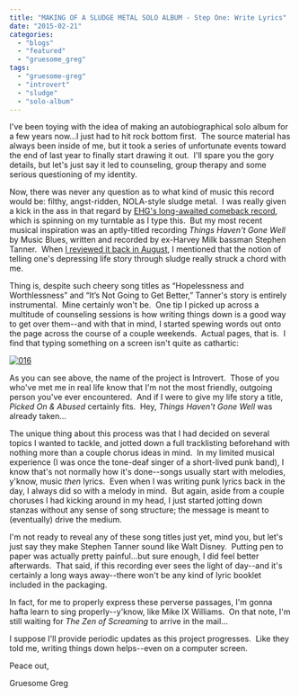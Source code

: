 ```yaml
---
title: "MAKING OF A SLUDGE METAL SOLO ALBUM - Step One: Write Lyrics"
date: "2015-02-21"
categories: 
  - "blogs"
  - "featured"
  - "gruesome_greg"
tags: 
  - "gruesome-greg"
  - "introvert"
  - "sludge"
  - "solo-album"
---
```


I've been toying with the idea of making an autobiographical solo album for a few years now...I just had to hit rock bottom first.  The source material has always been inside of me, but it took a series of unfortunate events toward the end of last year to finally start drawing it out.  I'll spare you the gory details, but let's just say it led to counseling, group therapy and some serious questioning of my identity.

Now, there was never any question as to what kind of music this record would be: filthy, angst-ridden, NOLA-style sludge metal.  I was really given a kick in the ass in that regard by [EHG's long-awaited comeback record](https://hellbound.ca/2014/05/eyehategod-eyehategod/), which is spinning on my turntable as I type this.  But my most recent musical inspiration was an aptly-titled recording _Things Haven't Gone Well_ by Music Blues, written and recorded by ex-Harvey Milk bassman Stephen Tanner.  When [I reviewed it back in August](https://hellbound.ca/2014/08/music-blues/), I mentioned that the notion of telling one's depressing life story through sludge really struck a chord with me.

Thing is, despite such cheery song titles as “Hopelessness and Worthlessness” and “It’s Not Going to Get Better,” Tanner's story is entirely instrumental.  Mine certainly won't be.  One tip I picked up across a multitude of counseling sessions is how writing things down is a good way to get over them--and with that in mind, I started spewing words out onto the page across the course of a couple weekends.  Actual pages, that is.  I find that typing something on a screen isn't quite as cathartic:

[![016](https://hellbound.ca/wp-content/uploads/2015/02/016.jpg)](https://hellbound.ca/wp-content/uploads/2015/02/016.jpg)

As you can see above, the name of the project is Introvert.  Those of you who've met me in real life know that I'm not the most friendly, outgoing person you've ever encountered.  And if I were to give my life story a title, _Picked On & Abused_ certainly fits.  Hey, _Things Haven't Gone Well_ was already taken...

The unique thing about this process was that I had decided on several topics I wanted to tackle, and jotted down a full tracklisting beforehand with nothing more than a couple chorus ideas in mind.  In my limited musical experience (I was once the tone-deaf singer of a short-lived punk band), I know that's not normally how it's done--songs usually start with melodies, y'know, music _then_ lyrics.  Even when I was writing punk lyrics back in the day, I always did so with a melody in mind.  But again, aside from a couple choruses I had kicking around in my head, I just started jotting down stanzas without any sense of song structure; the message is meant to (eventually) drive the medium.

I'm not ready to reveal any of these song titles just yet, mind you, but let's just say they make Stephen Tanner sound like Walt Disney.  Putting pen to paper was actually pretty painful...but sure enough, I did feel better afterwards.  That said, if this recording ever sees the light of day--and it's certainly a long ways away--there won't be any kind of lyric booklet included in the packaging.

In fact, for me to properly express these perverse passages, I'm gonna hafta learn to sing properly--y'know, like Mike IX Williams.  On that note, I'm still waiting for _The Zen of Screaming_ to arrive in the mail...

I suppose I'll provide periodic updates as this project progresses.  Like they told me, writing things down helps--even on a computer screen.

Peace out,

Gruesome Greg
